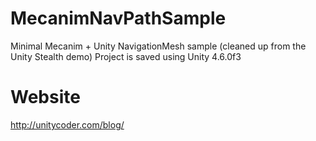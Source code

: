 MecanimNavPathSample
====================

Minimal Mecanim + Unity NavigationMesh sample (cleaned up from the Unity Stealth demo)
Project is saved using Unity 4.6.0f3


Website
====================
http://unitycoder.com/blog/
